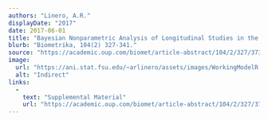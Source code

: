 ```yaml
---
authors: "Linero, A.R."
displayDate: "2017"
date: 2017-06-01
title: "Bayesian Nonparametric Analysis of Longitudinal Studies in the Presence of Informative Missingness"
blurb: "Biometrika, 104(2) 327-341."
source: "https://academic.oup.com/biomet/article-abstract/104/2/327/3737785/Bayesian-nonparametric-analysis-of-longitudinal?redirectedFrom=fulltext"
image:
  url: "https://ani.stat.fsu.edu/~arlinero/assets/images/WorkingModelR.jpg"
  alt: "Indirect"
links:
  -
    text: "Supplemental Material"
    url: "https://academic.oup.com/biomet/article-abstract/104/2/327/3737785/Bayesian-nonparametric-analysis-of-longitudinal?redirectedFrom=fulltext"
---
```

